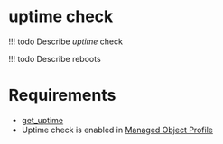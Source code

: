 # uptime check
<!-- prettier-ignore -->
!!! todo
    Describe *uptime* check

<!-- prettier-ignore -->
!!! todo
    Describe reboots

# Requirements

* [get_uptime](../../scripts-reference/get_uptime.md)
* Uptime check is enabled in [Managed Object Profile](../../concepts/managed-object-profile/index.md)
